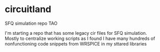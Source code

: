 # circuitland
SFQ simulation repo
TAO

I'm starting a repo that has some legacy cir files for SFQ simulation.  
Mostly to centralize working scripts as I found I have many
hundreds of nonfunctioning code snippets from WRSPICE in my sttared libraries
